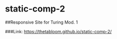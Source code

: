 # static-comp-2

##Responsive Site for Turing Mod. 1 

###Link:
https://thetabloom.github.io/static-comp-2/
